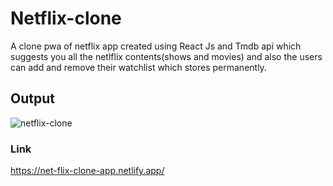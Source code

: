 # Netflix-clone
A clone pwa of netflix app created using React Js and Tmdb api which suggests you all the netlflix contents(shows and movies) and also the users can add and remove their watchlist which stores permanently.
## Output

![netflix-clone](https://user-images.githubusercontent.com/61103901/205451192-5bf14f44-192a-448f-b11f-52b8ba542594.png)
### Link
https://net-flix-clone-app.netlify.app/
